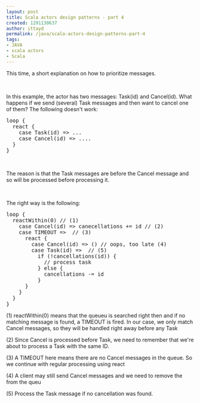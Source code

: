 ```yaml
---
layout: post
title: Scala actors design patterns - part 4
created: 1291130637
author: ittayd
permalink: /java/scala-actors-design-patterns-part-4
tags:
- JAVA
- scala actors
- Scala
---
```

<p>This time, a short explanation on how to prioritize messages.</p>
<p>&nbsp;</p>
<p>In this example, the actor has two messages:&nbsp;Task(id) and Cancel(id). What happens if we send (several)&nbsp;Task messages and then want to cancel one of them? The following doesn't work:</p>
<pre title="code" class="brush: scala;">
loop {
  react {
    case Task(id) =&gt; ...
    case Cancel(id) =&gt; ....
  }
}</pre>
<p>&nbsp;</p>
<p>The reason is that the Task messages are before the Cancel message and so will be processed before processing it.</p>
<p>&nbsp;</p>
<p>The right way is the following:</p>
<pre title="code" class="brush: scala;">
loop {
  reactWithin(0) // (1)
    case Cancel(id) =&gt; canecellations += id // (2)
    case TIMEOUT =&gt;  // (3)
      react { 
        case Cancel(id) =&gt; () // oops, too late (4)
        case Task(id) =&gt;  // (5)
          if (!cancellations(id)) { 
            // process task
          } else {
            cancellations -= id
          }
      }
    }
  }
}
</pre>
<p>(1)&nbsp;reactWithin(0)&nbsp;means that the queueu is searched right then and if no matching message is found, a TIMEOUT is fired. In our case, we only match Cancel messages, so they will be handled right away before any Task</p>
<p>(2) Since Cancel is processed before Task, we need to remember that we're about to process a Task with the same ID.</p>
<p>(3) A&nbsp;TIMEOUT&nbsp;here means there are no Cancel messages in the queue. So we continue with regular processing using react</p>
<p>(4)&nbsp;A client may still send Cancel messages and we need to remove the from the queu</p>
<p>(5) Process the  Task message if no cancellation was found.</p>
<br />
